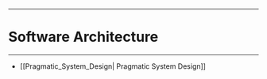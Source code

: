 --------------------------------------------------------------------------------
# Software Architecture
--------------------------------------------------------------------------------
  * [[Pragmatic_System_Design| Pragmatic System Design]]
